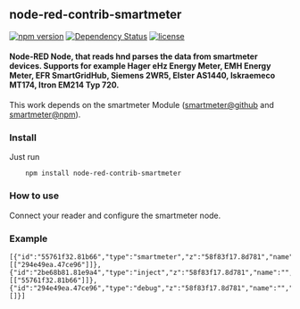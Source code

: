 ## node-red-contrib-smartmeter
[![npm version](https://badge.fury.io/js/node-red-contrib-smartmeter.svg)](https://badge.fury.io/js/node-red-contrib-smartmeter)
[![Dependency Status](https://david-dm.org/coolchip/node-red-contrib-smartmeter.svg)](https://david-dm.org/coolchip/node-red-contrib-smartmeter)
[![license](https://img.shields.io/github/license/mashape/apistatus.svg)](https://github.com/coolchip/node-red-contrib-smartmeter)

#### Node-RED Node, that reads hnd parses the data from smartmeter devices. Supports for example Hager eHz Energy Meter, EMH Energy Meter, EFR SmartGridHub, Siemens 2WR5, Elster AS1440, Iskraemeco MT174, Itron EM214 Typ 720.

This work depends on the smartmeter Module ([smartmeter@github](https://github.com/Apollon77/smartmeter-obis) and [smartmeter@npm](https://www.npmjs.com/package/smartmeter-obis)).

### Install
Just run
```
    npm install node-red-contrib-smartmeter
```

### How to use
Connect your reader and configure the smartmeter node.

### Example
```text
[{"id":"55761f32.81b66","type":"smartmeter","z":"58f83f17.8d781","name":"","ip":"192.168.0.20","port":"8888","x":460,"y":400,"wires":[["294e49ea.47ce96"]]},{"id":"2be68b81.81e9a4","type":"inject","z":"58f83f17.8d781","name":"","topic":"","payload":"","payloadType":"date","repeat":"","crontab":"","once":false,"x":260,"y":400,"wires":[["55761f32.81b66"]]},{"id":"294e49ea.47ce96","type":"debug","z":"58f83f17.8d781","name":"","active":true,"console":"false","complete":"false","x":670,"y":400,"wires":[]}]
```
